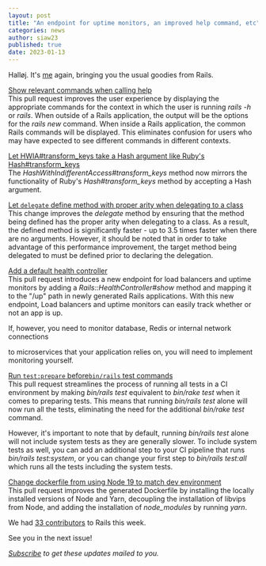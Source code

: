 ```yaml
---
layout: post
title: "An endpoint for uptime monitors, an improved help command, etc"
categories: news
author: siaw23
published: true
date: 2023-01-13
---
```


Halløj. It's [me](https://manny.codes/about/) again, bringing you the usual goodies from Rails.  
  
[Show relevant commands when calling help](https://github.com/rails/rails/pull/46164)  
This pull request improves the user experience by displaying the appropriate commands for the context in which the user is running _rails -h_ or _rails_. When outside of a Rails application, the output will be the options for the _rails new_ command. When inside a Rails application, the common Rails commands will be displayed. This eliminates confusion for users who may have expected to see different commands in different contexts.  
  
[Let HWIA#transform\_keys take a Hash argument like Ruby's Hash#transform\_keys](https://github.com/rails/rails/pull/46846)  
The _HashWithIndifferentAccess#transform\_keys_ method now mirrors the functionality of Ruby's _Hash#transform\_keys_ method by accepting a Hash argument.  
  
[Let `delegate` define method with proper arity when delegating to a class](https://github.com/rails/rails/pull/46875)  
This change improves the _delegate_ method by ensuring that the method being defined has the proper arity when delegating to a class. As a result, the defined method is significantly faster - up to 3.5 times faster when there are no arguments. However, it should be noted that in order to take advantage of this performance improvement, the target method being delegated to must be defined prior to declaring the delegation.  
  
[Add a default health controller](https://github.com/rails/rails/pull/46936)  
This pull request introduces a new endpoint for load balancers and uptime monitors by adding a _Rails::HealthController#show_ method and mapping it to the "/up" path in newly generated Rails applications. With this new endpoint, Load balancers and uptime monitors can easily track whether or not an app is up.&nbsp;  
  
If, however, you need to monitor database, Redis or internal network connections

to microservices that your application relies on, you will need to implement monitoring yourself.

  
[Run `test:prepare` before`bin/rails` test commands](https://github.com/rails/rails/pull/46664)  
This pull request streamlines the process of running all tests in a CI environment by making _bin/rails_ _test_ equivalent to _bin/rake test_ when it comes to preparing tests. This means that running _bin/rails_ _test_ alone will now run all the tests, eliminating the need for the additional _bin/rake test_ command.  
  
However, it's important to note that by default, running _bin/rails test_ alone will not include system tests as they are generally slower. To include system tests as well, you can add an additional step to your CI pipeline that runs _bin/rails test:system_, or you can change your first step to _bin/rails test:all_ which runs all the tests including the system tests.  
  
[Change dockerfile from using Node 19 to match dev environment](https://github.com/rails/rails/pull/46794)  
This pull request improves the generated Dockerfile by installing the locally installed versions of Node and Yarn, decoupling the installation of libvips from Node, and adding the installation of _node\_modules_ by running _yarn_.   
  
We had [33 contributors](https://contributors.rubyonrails.org/contributors/in-time-window/20230107-20230113) to Rails this week.  
  
See you in the next issue!  
  
  

<p><i><a href="https://world.hey.com/this.week.in.rails">Subscribe</a> to get these updates mailed to you.</i></p>